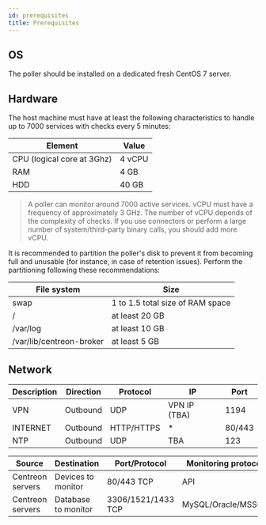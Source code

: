 ```yaml
---
id: prerequisites
title: Prerequisites
---
```


## OS

The poller should be installed on a dedicated fresh CentOS 7 server.

## Hardware

The host machine must have at least the following characteristics to handle up to 7000 services with checks every 5 minutes:

| Element                     | Value     |
| ----------------------------| --------- |
| CPU  (logical core at 3Ghz) | 4 vCPU    |
| RAM                         | 4 GB      |
| HDD                         | 40 GB     |

> A poller can monitor around 7000 active services. vCPU must have a frequency of approximately 3 GHz. The number of
> vCPU depends of the complexity of checks. If you use connectors or perform a large number of system/third-party
> binary calls, you should add more vCPU.

It is recommended to partition the poller's disk to prevent it from becoming full and unusable (for instance, in case of retention issues).
Perform the partitioning following these recommendations:

| File system                | Size                                                                  |
|----------------------------|-----------------------------------------------------------------------|
| swap                       | 1 to 1.5 total size of RAM space                                      |
| /                          | at least 20 GB                                                        |
| /var/log                   | at least 10 GB                                                        |
| /var/lib/centreon-broker   | at least 5 GB                                                         |

## Network

| Description | Direction | Protocol   | IP           | Port   |
| ----------- | --------- | ---------- | ------------ | ------ |
| VPN         | Outbound  | UDP        | VPN IP (TBA) | 1194   |
| INTERNET    | Outbound  | HTTP/HTTPS | *            | 80/443 |
| NTP         | Outbound  | UDP        | TBA          | 123    |

| Source            | Destination         | Port/Protocol      | Monitoring protocol   |
| ----------------- | ------------------- | ------------------ | --------------------- |
| Centreon servers  | Devices to monitor  | 80/443 TCP         | API                   |
| Centreon servers  | Database to monitor | 3306/1521/1433 TCP | MySQL/Oracle/MSSQL    |
